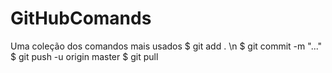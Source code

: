 # GitHubComands
Uma coleção dos comandos mais usados
$ git add . \n
$ git commit -m "..."
$ git push -u origin master
$ git pull

